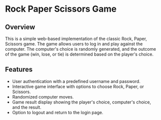 # Rock Paper Scissors Game

## Overview

This is a simple web-based implementation of the classic Rock, Paper, Scissors game. The game allows users to log in and play against the computer. The computer's choice is randomly generated, and the outcome of the game (win, lose, or tie) is determined based on the player's choice.

## Features

- User authentication with a predefined username and password.
- Interactive game interface with options to choose Rock, Paper, or Scissors.
- Randomized computer moves.
- Game result display showing the player's choice, computer's choice, and the result.
- Option to logout and return to the login page.


